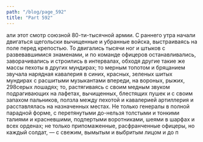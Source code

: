 ```yaml
---
path: "/blog/page_592"
title: "Part 592"
---
```


али этот смотр союзной 80-ти-тысячной армии.
С раннего утра начали двигаться щегольски вычищенные и убранные войска, выстраиваясь на поле перед крепостью. То двигались тысячи ног и штыков с развевавшимися знаменами, и по команде офицеров останавливались, заворачивались и строились в интервалах, обходя другие такие же массы пехоты в других мундирах; то мерным топотом и бряцанием звучала нарядная кавалерия в синих, красных, зеленых шитых мундирах с расшитыми музыкантами впереди, на вороных, рыжих, 298серых лошадях; то, растягиваясь с своим медным звуком подрагивающих на лафетах, вычищенных, блестящих пушек и с своим запахом пальников, ползла между пехотой и кавалерией артиллерия и расставлялась на назначенных местах. Не только генералы в полной парадной форме, с перетянутыми до-нельзя толстыми и тонкими талиями и красневшими, подпертыми воротниками, шеями в шарфах и всех орденах; не только припомаженные, расфранченные офицеры, но каждый солдат, — с свежим, вымытым и выбритым лицом и до п
